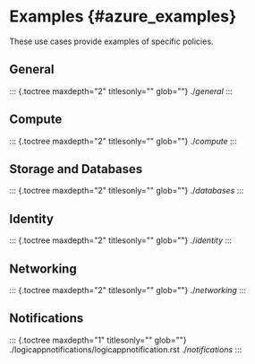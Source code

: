 Examples {#azure_examples}
========

These use cases provide examples of specific policies.

General
-------

::: {.toctree maxdepth="2" titlesonly="" glob=""}
./*general*
:::

Compute
-------

::: {.toctree maxdepth="2" titlesonly="" glob=""}
./*compute*
:::

Storage and Databases
---------------------

::: {.toctree maxdepth="2" titlesonly="" glob=""}
./*databases*
:::

Identity
--------

::: {.toctree maxdepth="2" titlesonly="" glob=""}
./*identity*
:::

Networking
----------

::: {.toctree maxdepth="2" titlesonly="" glob=""}
./*networking*
:::

Notifications
-------------

::: {.toctree maxdepth="1" titlesonly="" glob=""}
./logicappnotifications/logicappnotification.rst ./*notifications*
:::
